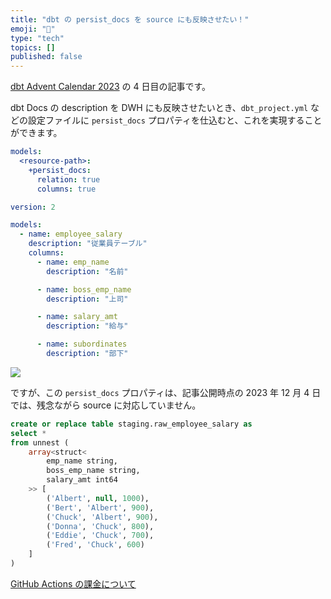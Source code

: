 ```yaml
---
title: "dbt の persist_docs を source にも反映させたい！"
emoji: "📌"
type: "tech"
topics: []
published: false
---
```


[dbt Advent Calendar 2023](https://qiita.com/advent-calendar/2023/dbt) の 4 日目の記事です。

dbt Docs の description を DWH にも反映させたいとき、`dbt_project.yml` などの設定ファイルに `persist_docs` プロパティを仕込むと、これを実現することができます。

```yml:dbt_project.yml
models:
  <resource-path>:
    +persist_docs:
      relation: true
      columns: true
```

```yml:employee_salary.yml
version: 2

models:
  - name: employee_salary
    description: "従業員テーブル"
    columns:
      - name: emp_name
        description: "名前"

      - name: boss_emp_name
        description: "上司"

      - name: salary_amt
        description: "給与"

      - name: subordinates
        description: "部下"
```

![](https://storage.googleapis.com/zenn-user-upload/05d06de42afc-20231124.png)

ですが、この `persist_docs` プロパティは、記事公開時点の 2023 年 12 月 4 日では、残念ながら source に対応していません。

```sql
create or replace table staging.raw_employee_salary as
select *
from unnest (
    array<struct<
        emp_name string,
        boss_emp_name string,
        salary_amt int64
    >> [
        ('Albert', null, 1000),
        ('Bert', 'Albert', 900),
        ('Chuck', 'Albert', 900),
        ('Donna', 'Chuck', 800),
        ('Eddie', 'Chuck', 700),
        ('Fred', 'Chuck', 600)
    ]
)
```

[GitHub Actions の課金について](https://docs.github.com/ja/billing/managing-billing-for-github-actions/about-billing-for-github-actions)
